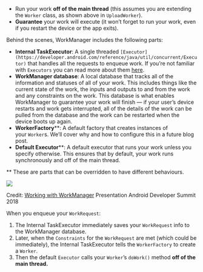 - Run your work **off of the main thread** (this assumes you are extending the `Worker` class, as shown above in `UploadWorker`).
- **Guarantee** your work will execute (it won’t forget to run your work, even if you restart the device or the app exits).

 Behind the scenes, WorkManager includes the following parts:

- **Internal TaskExecutor**: A single threaded `[Executor](https://developer.android.com/reference/java/util/concurrent/Executor)` that handles all the requests to enqueue work. If you’re not familiar with `Executors` you can read more about them [here](https://developer.android.com/reference/java/util/concurrent/Executor).
- **WorkManager database**: A local database that tracks all of the information and statuses of all of your work. This includes things like the current state of the work, the inputs and outputs to and from the work and any constraints on the work. This database is what enables WorkManager to guarantee your work will finish — if your user’s device restarts and work gets interrupted, all of the details of the work can be pulled from the database and the work can be restarted when the device boots up again.
- **WorkerFactory****: A default factory that creates instances of your `Worker`s. We’ll cover why and how to configure this in a future blog post.
- **Default Executor****: A default executor that runs your work unless you specify otherwise. This ensures that by default, your work runs synchronously and off of the main thread.

** These are parts that can be overridden to have different behaviours.

![](https://miro.medium.com/v2/resize:fit:1400/1*1Wbw_Hi1u5SJ1QtJYemV4g.png)

Credit: [Working with WorkManager](https://youtu.be/83a4rYXsDs0) Presentation Android Developer Summit 2018

When you enqueue your `WorkRequest`:

1. The Internal TaskExecutor immediately saves your `WorkRequest` info to the WorkManager database.
2. Later, when the `Constraints` for the `WorkRequest` are met (which could be immediately), the Internal TaskExecutor tells the `WorkerFactory` to create a `Worker`.
3. Then the default `Executor` calls your `Worker`’s `doWork()` method **off of the main thread.**